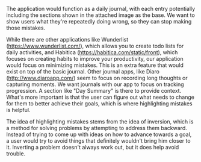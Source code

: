The application would function as a daily journal, with each entry potentially including the sections shown in the 
attached image as the base. We want to show users what they're repeatedly doing wrong, so they can stop making those mistakes. 

While there are other applications like Wunderlist (https://www.wunderlist.com/), which allows you to create todo lists 
for daily activities, and Habitica (https://habitica.com/static/front), 
which focuses on creating habits to improve your productivity, our application would focus on minimizing mistakes. 
This is an extra feature that would exist on top of the basic journal. Other journal apps, like
Diaro (http://www.diaroapp.com/) seem to focus on recording long thoughts or capturing moments. We want journals with our app 
to focus on tracking progression. A section like "Day Summary" is there to provide context. 
What's more important is that the user can figure out what needs to change for them to better achieve their goals, 
which is where highlighting mistakes is helpful.

The idea of highlighting mistakes stems from the idea of inversion, which is a method for solving problems by attempting 
to address them backward. Instead of trying to come up with ideas on how to advance towards
a goal, a user would try to avoid things that definitely wouldn't bring him closer to it. Inverting a problem doesn't 
always work out, but it does help avoid trouble.
